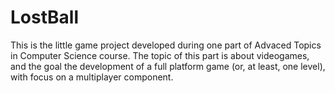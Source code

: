 # LostBall
This is the little game project developed during one part of Advaced Topics in Computer Science course. The topic of this part is about videogames, and the goal the development of a full platform game (or, at least, one level), with focus on a multiplayer component.
